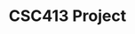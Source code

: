 ---
layout: page
title: CSC413 Project
description: 'An Image is Worth One Sentence: Fast Textual Inversion with Supreme Initialization'
img: /assets/img/csc413_project.jpeg
importance: 1
category: recent
redirect: https://github.com/jenci2114/csc413-project
giscus_comments: false
---